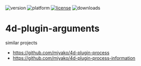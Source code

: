 ![version](https://img.shields.io/badge/version-20%2B-E23089)
![platform](https://img.shields.io/static/v1?label=platform&message=mac-intel%20|%20mac-arm%20|%20win-64&color=blue)
[![license](https://img.shields.io/github/license/miyako/4d-plugin-arguments)](LICENSE)
![downloads](https://img.shields.io/github/downloads/miyako/4d-plugin-arguments/total)

# 4d-plugin-arguments

similar projects

* https://github.com/miyako/4d-plugin-process
* https://github.com/miyako/4d-plugin-process-information
